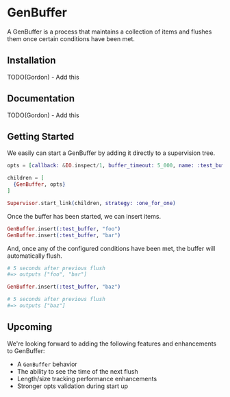 # GenBuffer

A GenBuffer is a process that maintains a collection of items and flushes them once certain conditions have been met.

## Installation

TODO(Gordon) - Add this

## Documentation

TODO(Gordon) - Add this

## Getting Started

We easily can start a GenBuffer by adding it directly to a supervision tree.

```elixir
opts = [callback: &IO.inspect/1, buffer_timeout: 5_000, name: :test_buffer]

children = [
  {GenBuffer, opts}
]

Supervisor.start_link(children, strategy: :one_for_one)
```

Once the buffer has been started, we can insert items.

```elixir
GenBuffer.insert(:test_buffer, "foo")
GenBuffer.insert(:test_buffer, "bar")
```

And, once any of the configured conditions have been met, the buffer will automatically flush.

```elixir
# 5 seconds after previous flush
#=> outputs ["foo", "bar"]

GenBuffer.insert(:test_buffer, "baz")

# 5 seconds after previous flush
#=> outputs ["baz"]
```

## Upcoming

We're looking forward to adding the following features and enhancements to GenBuffer:

* A `GenBuffer` behavior
* The ability to see the time of the next flush
* Length/size tracking performance enhancements
* Stronger opts validation during start up
